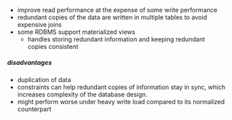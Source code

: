 - improve read performance at the expense of some write performance
- redundant copies of the data are written in multiple tables to avoid expensive joins
- some RDBMS support materialized views
	- handles storing redundant information and keeping redundant copies consistent

##### disadvantages
- duplication of data
- constraints can help redundant copies of information stay in sync, which increases complexity of the database design.
- might perform worse under heavy write load compared to its normalized counterpart
